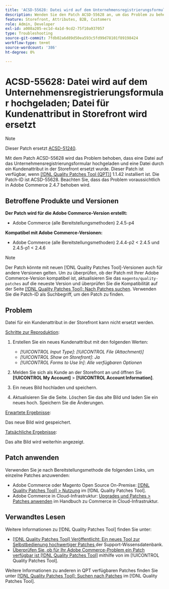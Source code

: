 ```yaml
---
title: 'ACSD-55628: Datei wird auf dem Unternehmensregistrierungsformular hochgeladen; Datei für Kundenattribut in Storefront wird ersetzt'
description: Wenden Sie den Patch ACSD-55628 an, um das Problem zu beheben, dass Adobe Commerce eine -Datei in das Unternehmensregistrierungsformular hochlädt und eine -Datei durch ein Kundenattribut in der Storefront ersetzt.
feature: Storefront, Attributes, B2B, Customers
role: Admin, Developer
exl-id: a008a205-ec1d-4a1d-9cd2-75f10a937057
type: Troubleshooting
source-git-commit: 7fdb02a6d89d50ea593c5fd99d78101f89198424
workflow-type: tm+mt
source-wordcount: '386'
ht-degree: 0%

---
```


# ACSD-55628: Datei wird auf dem Unternehmensregistrierungsformular hochgeladen; Datei für Kundenattribut in Storefront wird ersetzt

>[!NOTE]
>
>Dieser Patch ersetzt [ACSD-51240](/help/tools/quality-patches-tool/patches-available-in-qpt/v1-1-33/acsd-51240-uploaded-file-missing-while-registering-via-company-registration-form.md).

Mit dem Patch ACSD-55628 wird das Problem behoben, dass eine Datei auf das Unternehmensregistrierungsformular hochgeladen und eine Datei durch ein Kundenattribut in der Storefront ersetzt wurde. Dieser Patch ist verfügbar, wenn [[!DNL Quality Patches Tool (QPT)]](https://experienceleague.adobe.com/en/docs/commerce-operations/tools/quality-patches-tool/quality-patches-tool-to-self-serve-quality-patches) 1.1.42 installiert ist. Die Patch-ID ist ACSD-55628. Beachten Sie, dass das Problem voraussichtlich in Adobe Commerce 2.4.7 behoben wird.

## Betroffene Produkte und Versionen

**Der Patch wird für die Adobe Commerce-Version erstellt:**

* Adobe Commerce (alle Bereitstellungsmethoden) 2.4.5-p4

**Kompatibel mit Adobe Commerce-Versionen:**

* Adobe Commerce (alle Bereitstellungsmethoden) 2.4.4-p2 &lt; 2.4.5 und 2.4.5-p1 &lt; 2.4.6

>[!NOTE]
>
>Der Patch könnte mit neuen [!DNL Quality Patches Tool]-Versionen auch für andere Versionen gelten. Um zu überprüfen, ob der Patch mit Ihrer Adobe Commerce-Version kompatibel ist, aktualisieren Sie das `magento/quality-patches` auf die neueste Version und überprüfen Sie die Kompatibilität auf der Seite [[!DNL Quality Patches Tool]: Nach Patches suchen](https://experienceleague.adobe.com/tools/commerce-quality-patches/index.html). Verwenden Sie die Patch-ID als Suchbegriff, um den Patch zu finden.

## Problem

Datei für ein Kundenattribut in der Storefront kann nicht ersetzt werden.

<u>Schritte zur Reproduktion</u>:

1. Erstellen Sie ein neues Kundenattribut mit den folgenden Werten:

   * *[!UICONTROL Input Type]*: *[!UICONTROL File (Attachment)]*
   * *[!UICONTROL Show on Storefront]*: *Ja*
   * *[!UICONTROL Forms to Use In]*: *Alle verfügbaren Optionen*

1. Melden Sie sich als Kunde an der Storefront an und öffnen Sie **[!UICONTROL My Account]** > **[!UICONTROL Account Information]**.
1. Ein neues Bild hochladen und speichern.
1. Aktualisieren Sie die Seite. Löschen Sie das alte Bild und laden Sie ein neues hoch. Speichern Sie die Änderungen.

<u>Erwartete Ergebnisse</u>:

Das neue Bild wird gespeichert.

<u>Tatsächliche Ergebnisse</u>:

Das alte Bild wird weiterhin angezeigt.

## Patch anwenden

Verwenden Sie je nach Bereitstellungsmethode die folgenden Links, um einzelne Patches anzuwenden:

* Adobe Commerce oder Magento Open Source On-Premise: [[!DNL Quality Patches Tool] > Nutzung](/help/tools/quality-patches-tool/usage.md) im [!DNL Quality Patches Tool].
* Adobe Commerce in Cloud-Infrastruktur: [Upgrades und Patches > Patches anwenden](https://experienceleague.adobe.com/docs/commerce-cloud-service/user-guide/develop/upgrade/apply-patches.html) im Handbuch zu Commerce in Cloud-Infrastruktur.

## Verwandtes Lesen

Weitere Informationen zu [!DNL Quality Patches Tool] finden Sie unter:

* [[!DNL Quality Patches Tool] Veröffentlicht: Ein neues Tool zur Selbstbedienung hochwertiger Patches ](https://experienceleague.adobe.com/en/docs/commerce-operations/tools/quality-patches-tool/quality-patches-tool-to-self-serve-quality-patches) der Support-Wissensdatenbank.
* [Überprüfen Sie, ob für Ihr Adobe Commerce-Problem ein Patch verfügbar ist [!DNL Quality Patches Tool]](/help/tools/quality-patches-tool/patches-available-in-qpt/check-patch-for-magento-issue-with-magento-quality-patches.md) mithilfe von im [!UICONTROL Quality Patches Tool].


Weitere Informationen zu anderen in QPT verfügbaren Patches finden Sie unter [[!DNL Quality Patches Tool]: Suchen nach Patches](https://experienceleague.adobe.com/tools/commerce-quality-patches/index.html) im [!DNL Quality Patches Tool].
